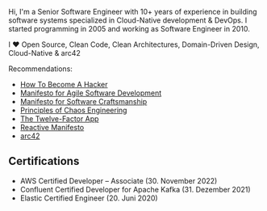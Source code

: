 Hi, I'm a Senior Software Engineer with 10+ years of experience in building software systems specialized in Cloud-Native development & DevOps. I started programming in 2005 and working as Software Engineer in 2010.

I ❤️ Open Source, Clean Code, Clean Architectures, Domain-Driven Design, Cloud-Native & arc42

Recommendations:

- [How To Become A Hacker](http://catb.org/~esr/faqs/hacker-howto.html)
- [Manifesto for Agile Software Development](https://agilemanifesto.org/)
- [Manifesto for Software Craftsmanship](https://manifesto.softwarecraftsmanship.org/)
- [Principles of Chaos Engineering](https://principlesofchaos.org/)
- [The Twelve-Factor App](https://12factor.net/)
- [Reactive Manifesto](https://www.reactivemanifesto.org/)
- [arc42](https://arc42.org/overview)

## Certifications

- AWS Certified Developer – Associate (30. November 2022)
- Confluent Certified Developer for Apache Kafka (31. Dezember 2021)
- Elastic Certified Engineer (20. Juni 2020)

<!--
**arkadiusjonczek/arkadiusjonczek** is a ✨ _special_ ✨ repository because its `README.md` (this file) appears on your GitHub profile.

Here are some ideas to get you started:

- 🔭 I’m currently working on ...
- 🌱 I’m currently learning ...
- 👯 I’m looking to collaborate on ...
- 🤔 I’m looking for help with ...
- 💬 Ask me about ...
- 📫 How to reach me: ...
- 😄 Pronouns: ...
- ⚡ Fun fact: ...
-->
